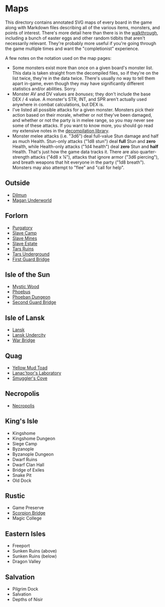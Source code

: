 # Maps

This directory contains annotated SVG maps of every board in the game along with Markdown files describing all of the various items, monsters, and points of interest. There's more detail here than there is in the [walkthrough](../walkthrough.md), including a bunch of easter eggs and other random tidbits that aren't necessarily relevant. They're probably more useful if you're going through the game multiple times and want the "completionist" experience.

A few notes on the notation used on the map pages:

- Some monsters exist more than once on a given board's monster list. This data is taken straight from the decompiled files, so if they're on the list twice, they're in the data twice. There's usually no way to tell them apart in-game, even though they may have significantly different statistics and/or abilities. Sorry.
- Monster AV and DV values are *bonuses*; they don't include the base DEX / 4 value. A monster's STR, INT, and SPR aren't actually used anywhere in combat calculations, but DEX is.
- I've listed all possible attacks for a given monster. Monsters pick their action based on their morale, whether or not they've been damaged, and whether or not the party is in melee range, so you may never see some of these attacks. If you want to know more, you should go read my extensive notes in the [decompilation library](https://github.com/fraterrisus/dragonwars-crack).
- Monster melee attacks (i.e. "3d6") deal full-value Stun damage and half as much Health. Stun-only attacks ("1d8 stun") deal **full** Stun and **zero** Health, while Health-only attacks ("1d4 health") deal **zero** Stun and **half** Health. That's just how the game data tracks it. There are also quarter-strength attacks ("4d8 x ¼"), attacks that ignore armor ("3d6 piercing"), and breath weapons that hit everyone in the party ("1d8 breath"). Monsters may also attempt to "flee" and "call for help".

## Outside

- [Dilmun](dilmun.md)
- [Magan Underworld](magan-underworld.md)

## Forlorn

- [Purgatory](purgatory.md)
- [Slave Camp](slave-camp.md)
- [Slave Mines](slave-mines.md)
- [Slave Estate](slave-estate.md)
- [Tars Ruins](tars-ruins.md)
- [Tars Underground](tars-underground.md)
- [First Guard Bridge](guard-bridge-1.md)

## Isle of the Sun

- [Mystic Wood](mystic-wood.md)
- [Phoebus](phoebus.md)
- [Phoeban Dungeon](phoeban-dungeon.md)
- [Second Guard Bridge](guard-bridge-2.md)

## Isle of Lansk

- [Lansk](lansk.md)
- [Lansk Undercity](lansk-undercity.md)
- [War Bridge](war-bridge.md)

## Quag

- [Yellow Mud Toad](mud-toad.md)
- [Lanac'toor's Laboratory](lanactoor.md)
- [Smuggler's Cove](smugglers-cove.md)

## Necropolis

- [Necropolis](necropolis.md)

## King's Isle

- Kingshome
- Kingshome Dungeon
- Siege Camp
- Byzanople
- Byzanople Dungeon
- Dwarf Ruins
- Dwarf Clan Hall
- Bridge of Exiles
- Snake Pit
- Old Dock

## Rustic

- Game Preserve
- [Scorpion Bridge](scorpion-bridge.md)
- Magic College

## Eastern Isles

- Freeport
- Sunken Ruins (above)
- Sunken Ruins (below)
- Dragon Valley

## Salvation

- Pilgrim Dock
- Salvation
- Depths of Nisir

